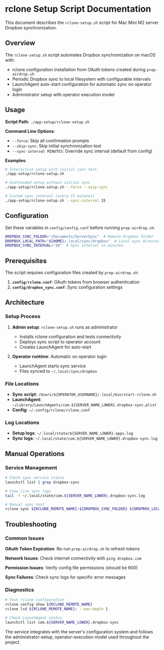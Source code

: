 # rclone Setup Script Documentation

This document describes the `rclone-setup.sh` script for Mac Mini M2 server Dropbox synchronization.

## Overview

The `rclone-setup.sh` script automates Dropbox synchronization on macOS with:

- rclone configuration installation from OAuth tokens created during `prep-airdrop.sh`
- Periodic Dropbox sync to local filesystem with configurable intervals
- LaunchAgent auto-start configuration for automatic sync on operator login
- Administrator setup with operator execution model

## Usage

**Script Path**: `./app-setup/rclone-setup.sh`

**Command Line Options**:

- `--force`: Skip all confirmation prompts
- `--skip-sync`: Skip initial synchronization test
- `--sync-interval MINUTES`: Override sync interval (default from config)

**Examples**:

```bash
# Interactive setup with initial sync test
./app-setup/rclone-setup.sh

# Unattended setup without initial sync
./app-setup/rclone-setup.sh --force --skip-sync

# Custom sync interval (every 15 minutes)
./app-setup/rclone-setup.sh --sync-interval 15
```

## Configuration

Set these variables in `config/config.conf` before running `prep-airdrop.sh`:

```bash
DROPBOX_SYNC_FOLDER="/Documents/ServerSync"  # Remote Dropbox folder
DROPBOX_LOCAL_PATH="${HOME}/.local/sync/dropbox"  # Local sync directory
DROPBOX_SYNC_INTERVAL="30"  # Sync interval in minutes
```

## Prerequisites

The script requires configuration files created by `prep-airdrop.sh`:

1. **`config/rclone.conf`**: OAuth tokens from browser authentication
2. **`config/dropbox_sync.conf`**: Sync configuration settings

## Architecture

### Setup Process

1. **Admin setup**: `rclone-setup.sh` runs as administrator
   - Installs rclone configuration and tests connectivity
   - Deploys sync script to operator account
   - Creates LaunchAgent for auto-start

2. **Operator runtime**: Automatic on operator login
   - LaunchAgent starts sync service
   - Files synced to `~/.local/sync/dropbox`

### File Locations

- **Sync script**: `/Users/${OPERATOR_USERNAME}/.local/bin/start-rclone.sh`
- **LaunchAgent**: `~/Library/LaunchAgents/com.${SERVER_NAME_LOWER}.dropbox-sync.plist`
- **Config**: `~/.config/rclone/rclone.conf`

### Log Locations

- **Setup logs**: `~/.local/state/${SERVER_NAME_LOWER}-apps.log`
- **Sync logs**: `~/.local/state/com.${SERVER_NAME_LOWER}.dropbox-sync.log`

## Manual Operations

### Service Management

```bash
# Check sync service status
launchctl list | grep dropbox-sync

# View live sync logs
tail -f ~/.local/state/com.${SERVER_NAME_LOWER}.dropbox-sync.log

# Manual sync test
rclone sync ${RCLONE_REMOTE_NAME}:${DROPBOX_SYNC_FOLDER} ${DROPBOX_LOCAL_PATH}
```

## Troubleshooting

### Common Issues

**OAuth Token Expiration**: Re-run `prep-airdrop.sh` to refresh tokens

**Network Issues**: Check internet connectivity with `ping dropbox.com`

**Permission Issues**: Verify config file permissions (should be 600)

**Sync Failures**: Check sync logs for specific error messages

### Diagnostics

```bash
# Test rclone configuration
rclone config show ${RCLONE_REMOTE_NAME}
rclone lsd ${RCLONE_REMOTE_NAME}: --max-depth 1

# Check LaunchAgent status
launchctl list com.${SERVER_NAME_LOWER}.dropbox-sync
```

The service integrates with the server's configuration system and follows the administrator-setup, operator-execution model used throughout the project.
